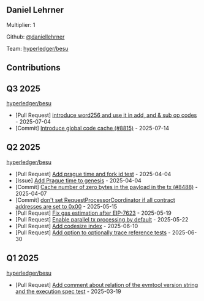 
## Daniel Lehrner
Multiplier: 1

Github: [@daniellehrner](https://github.com/daniellehrner)

Team: [hyperledger/besu](https://github.com/hyperledger/besu/pulls?q=author%3Adaniellehrner)

## Contributions

## Q3 2025


[hyperledger/besu](https://github.com/hyperledger/besu)
* [Pull Request] [introduce word256 and use it in add, and & sub op codes](https://github.com/hyperledger/besu/pull/8917) - 2025-07-04
* [Commit] [Introduce global code cache (#8815)](https://github.com/hyperledger/besu/commit/fef64107ac8a44741e38755c25359872d578a058) - 2025-07-14
## Q2 2025


[hyperledger/besu](https://github.com/hyperledger/besu)
* [Pull Request] [Add prague time and fork id test](https://github.com/hyperledger/besu/pull/8521) - 2025-04-04
* [Issue] [Add Prague time to genesis](https://github.com/hyperledger/besu/issues/8520) - 2025-04-04
* [Commit] [Cache number of zero bytes in the payload in the tx (#8488)](https://github.com/hyperledger/besu/commit/9c52f52587e38418d67495f5f92248208d57f316) - 2025-04-07
* [Commit] [don't set RequestProcessorCoordinator if all contract addresses are set to 0x00](https://github.com/hyperledger/besu/commit/a78d459360de985991a45d84e52ddbd9d04647f4) - 2025-05-15
* [Pull Request] [Fix gas estimation after EIP-7623](https://github.com/hyperledger/besu/pull/8645) - 2025-05-19
* [Pull Request] [Enable parallel tx processing by default](https://github.com/hyperledger/besu/pull/8668) - 2025-05-22
* [Pull Request] [Add codesize index](https://github.com/hyperledger/besu/pull/8779) - 2025-06-10
* [Pull Request] [Add option to optionally trace reference tests](https://github.com/hyperledger/besu/pull/8878) - 2025-06-30
## Q1 2025

[hyperledger/besu](https://github.com/hyperledger/besu)
* [Pull Request] [Add comment about relation of the evmtool version string and the execution spec test](https://github.com/hyperledger/besu/pull/8444) - 2025-03-19

